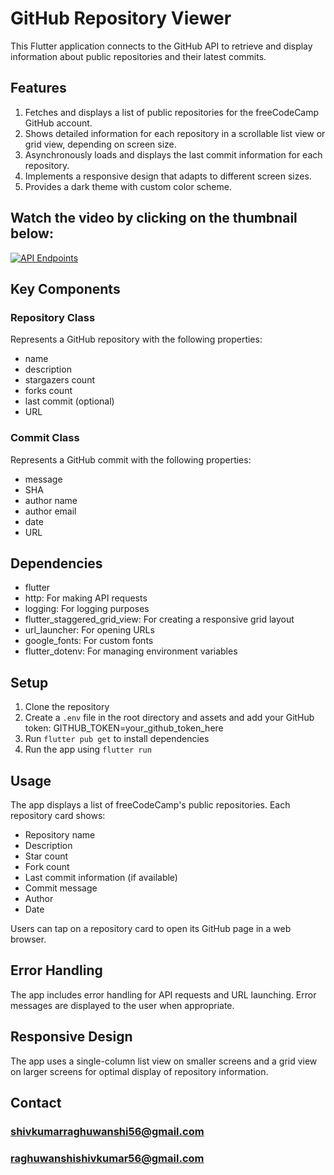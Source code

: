# GitHub Repository Viewer

This Flutter application connects to the GitHub API to retrieve and display information about public repositories and their latest commits.

## Features

1. Fetches and displays a list of public repositories for the freeCodeCamp GitHub account.
2. Shows detailed information for each repository in a scrollable list view or grid view, depending on screen size.
3. Asynchronously loads and displays the last commit information for each repository.
4. Implements a responsive design that adapts to different screen sizes.
5. Provides a dark theme with custom color scheme.

## Watch the video by clicking on the thumbnail below:
[![API Endpoints](https://img.youtube.com/vi/5Zwb5aYj7nI/maxresdefault.jpg)](https://www.youtube.com/embed/5Zwb5aYj7nI?si=BUTL81qa17F2n-ur)

## Key Components

### Repository Class
Represents a GitHub repository with the following properties:
- name
- description
- stargazers count
- forks count
- last commit (optional)
- URL

### Commit Class
Represents a GitHub commit with the following properties:
- message
- SHA
- author name
- author email
- date
- URL

## Dependencies

- flutter
- http: For making API requests
- logging: For logging purposes
- flutter_staggered_grid_view: For creating a responsive grid layout
- url_launcher: For opening URLs
- google_fonts: For custom fonts
- flutter_dotenv: For managing environment variables

## Setup

1. Clone the repository
2. Create a `.env` file in the root directory and assets and add your GitHub token: GITHUB_TOKEN=your_github_token_here
3. Run `flutter pub get` to install dependencies
4. Run the app using `flutter run`

## Usage

The app displays a list of freeCodeCamp's public repositories. Each repository card shows:
- Repository name
- Description
- Star count
- Fork count
- Last commit information (if available)
- Commit message
- Author
- Date

Users can tap on a repository card to open its GitHub page in a web browser.

## Error Handling

The app includes error handling for API requests and URL launching. Error messages are displayed to the user when appropriate.

## Responsive Design

The app uses a single-column list view on smaller screens and a grid view on larger screens for optimal display of repository information.

## Contact

### shivkumarraghuwanshi56@gmail.com
### raghuwanshishivkumar56@gmail.com
